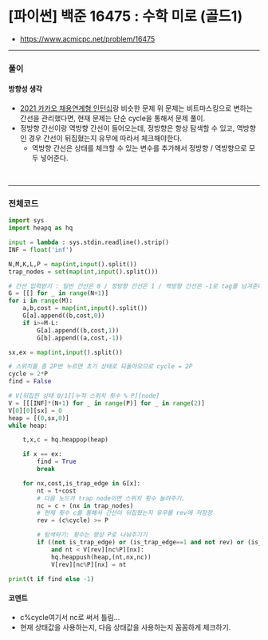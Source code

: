 # **\[파이썬\] 백준 16475 : 수학 미로 (골드1)**

- https://www.acmicpc.net/problem/16475
  <br>

---

### **풀이**

#### **방향성 생각**

- [2021 카카오 채용연계형 인턴십](https://school.programmers.co.kr/learn/courses/30/lessons/81304)랑 비슷한 문제
  위 문제는 비트마스킹으로 변하는 간선을 관리했다면, 현재 문제는 단순 cycle을 통해서 문제 풀이.
- 정방향 간선이랑 역방향 간선이 들어오는데, 정방향은 항상 탐색할 수 있고, 역방향인 경우 간선이 뒤집혔는지 유무에 따라서 체크해야한다.
  - 역방향 간선은 상태를 체크할 수 있는 변수를 추가해서 정방향 / 역방향으로 모두 넣어준다.

<br>

---

### **전체코드**

```python
import sys
import heapq as hq

input = lambda : sys.stdin.readline().strip()
INF = float('inf')

N,M,K,L,P = map(int,input().split())
trap_nodes = set(map(int,input().split()))

# 간선 입력받기 : 일반 간선은 0 / 정방향 간선은 1 / 역방향 간선은 -1로 tag를 남겨준다.
G = [[] for _ in range(N+1)]
for i in range(M):
    a,b,cost = map(int,input().split())
    G[a].append((b,cost,0))
    if i>=M-L:
        G[a].append((b,cost,1))
        G[b].append((a,cost,-1))

sx,ex = map(int,input().split())

# 스위치를 총 2P번 누르면 초기 상태로 되돌아오므로 cycle = 2P
cycle = 2*P
find = False

# V[뒤집힌 상태 0/1][누적 스위치 횟수 % P][node]
V = [[[INF]*(N+1) for _ in range(P)] for _ in range(2)]
V[0][0][sx] = 0
heap = [(0,sx,0)]
while heap:

    t,x,c = hq.heappop(heap)

    if x == ex:
        find = True
        break

    for nx,cost,is_trap_edge in G[x]:
        nt = t+cost
        # 다음 노드가 trap node이면 스위치 횟수 늘려주기.
        nc = c + (nx in trap_nodes)
        # 현재 횟수 c를 통해서 간선이 뒤집혔는지 유무를 rev에 저장장
        rev = (c%cycle) >= P

        # 탐색하기: 횟수는 항상 P로 나눠주기기
        if ((not is_trap_edge) or (is_trap_edge==1 and not rev) or (is_trap_edge==-1 and rev)) \
            and nt < V[rev][nc%P][nx]:
            hq.heappush(heap,(nt,nx,nc))
            V[rev][nc%P][nx] = nt

print(t if find else -1)
```

#### **코멘트**

- c%cycle여기서 nc로 써서 틀림...
- 현재 상태값을 사용하는지, 다음 상태값을 사용하는지 꼼꼼하게 체크하기.
